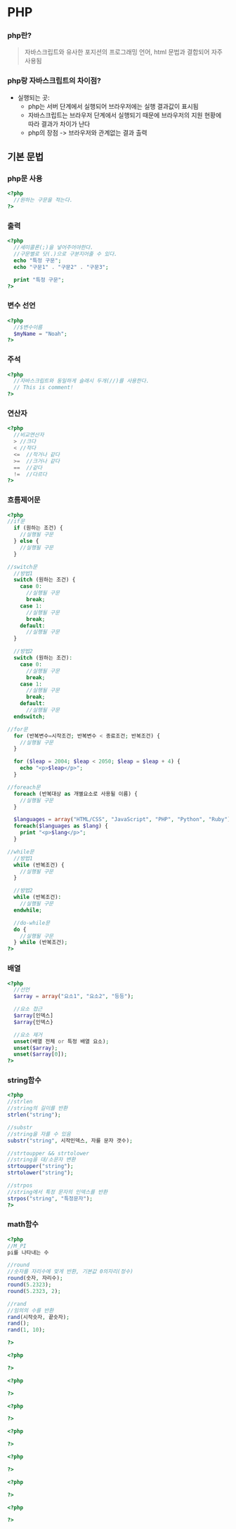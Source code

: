 # PHP
### php란?
> 자바스크립트와 유사한 포지션의 프로그래밍 언어, html 문법과 결합되어 자주 사용됨

### php랑 자바스크립트의 차이점?
* 실행되는 곳:
  * php는 서버 단계에서 실행되어 브라우저에는 실행 결과값이 표시됨
  * 자바스크립트는 브라우저 단계에서 실행되기 때문에 브라우저의 지원 현황에 따라 결과가 차이가 난다
  * php의 장점 -> 브라우저와 관계없는 결과 출력

## 기본 문법
### php문 사용
```php
<?php
  //원하는 구문을 적는다.
?>
```

### 출력
```php
<?php
  //세미콜론(;)을 넣어주어야한다.
  //구문별로 닷(.)으로 구분지어줄 수 있다.
  echo "특정 구문";
  echo "구문1" . "구문2" . "구문3";

  print "특정 구문";
?>
```

### 변수 선언
```php
<?php
  //$변수이름
  $myName = "Noah";
?>
```

### 주석
```php
<?php
  //자바스크립트와 동일하게 슬래시 두개(//)를 사용한다.
  // This is comment!
?>
```

### 연산자
```php
<?php
  //비교연산자
  > //크다
  < //작다
  <=  //작거나 같다
  >=  //크거나 같다
  ==  //같다
  !=  //다르다
?>
```

### 흐름제어문
```php
<?php
//if문
  if (원하는 조건) {
    //실행될 구문
  } else {
    //실행될 구문
  }

//switch문
  //방법1
  switch (원하는 조건) {
    case 0:
      //실행될 구문
      break;
    case 1:
      //실행될 구문
      break;
    default:
      //실행될 구문
  }

  //방법2
  switch (원하는 조건):
    case 0:
      //실행될 구문
      break;
    case 1:
      //실행될 구문
      break;
    default:
      //실행될 구문
  endswitch;

//for문
  for (반복변수=시작조건; 반복변수 < 종료조건; 반복조건) {
    //실행될 구문
  }

  for ($leap = 2004; $leap < 2050; $leap = $leap + 4) {
    echo "<p>$leap</p>";
  }

//foreach문
  foreach (반복대상 as 개별요소로 사용될 이름) {
    //실행될 구문
  }

  $languages = array("HTML/CSS", "JavaScript", "PHP", "Python", "Ruby");
  foreach($languages as $lang) {
    print "<p>$lang</p>";
  }

//while문
  //방법1
  while (반복조건) {
    //실행될 구문
  }

  //방법2
  while (반복조건):
    //실행될 구문
  endwhile;

  //do-while문
  do {
    //실행될 구문
  } while (반복조건);
?>
```

### 배열
```php
<?php
  //선언
  $array = array("요소1", "요소2", "등등");

  //요소 접근
  $array[인덱스]
  $array{인덱스}

  //요소 제거
  unset(배열 전체 or 특정 배열 요소);
  unset($array);
  unset($array[0]);
?>
```

### string함수
```php
<?php
//strlen
//string의 길이를 반환
strlen("string");

//substr
//string을 자를 수 있음
substr("string", 시작인덱스, 자를 문자 갯수);

//strtoupper && strtolower
//string을 대/소문자 변환
strtoupper("string");
strtolower("string");

//strpos
//string에서 특정 문자의 인덱스를 반환
strpos("string", "특정문자");
?>
```

### math함수
```php
<?php
//M_PI
pi를 나타내는 수

//round
//숫자를 자리수에 맞게 반환, 기본값 0의자리(정수)
round(숫자, 자리수);
round(5.2323);
round(5.2323, 2);

//rand
//임의의 수를 반환
rand(시작숫자, 끝숫자);
rand();
rand(1, 10);

?>
```





```php
<?php

?>
```
```php
<?php

?>
```
```php
<?php

?>
```
```php
<?php

?>
```
```php
<?php

?>
```
```php
<?php

?>
```
```php
<?php

?>
```
